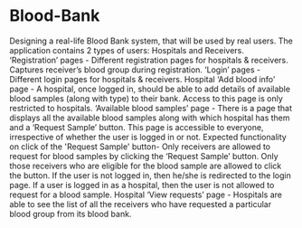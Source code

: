# Blood-Bank
Designing a real-life Blood Bank system, that will be used by real users.
The application contains 2 types of users: Hospitals and Receivers.
‘Registration’ pages - Different registration pages for hospitals & receivers. Captures receiver’s blood group during registration.
‘Login’ pages - Different login pages for hospitals & receivers.
Hospital ‘Add blood info’ page - A hospital, once logged in, should be able to add details of available blood samples (along with type) to their bank. Access to this page is only restricted to hospitals.
‘Available blood samples’ page - There is a page that displays all the available blood samples along with which hospital has them and a ‘Request Sample’ button. This page is accessible to everyone, irrespective of whether the user is logged in or not. Expected functionality on click of the
'Request Sample' button- Only receivers are allowed to request for blood samples by clicking the ‘Request Sample’ button. Only those receivers who are eligible for the blood sample are allowed to click the button. If the user is not logged in, then he/she is redirected to the login
page. If a user is logged in as a hospital, then the user is not allowed to request for a blood sample.
Hospital ‘View requests’ page - Hospitals are able to see the list of all the receivers who have requested a particular blood group from its blood bank.
